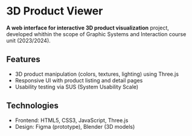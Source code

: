 # 3D Product Viewer
**A web interface for interactive 3D product visualization** project, developed whithin the scope of Graphic Systems and Interaction course unit (2023/2024).  

## Features  
- 3D product manipulation (colors, textures, lighting) using Three.js  
- Responsive UI with product listing and detail pages  
- Usability testing via SUS (System Usability Scale)  

## Technologies  
- Frontend: HTML5, CSS3, JavaScript, Three.js  
- Design: Figma (prototype), Blender (3D models)  
